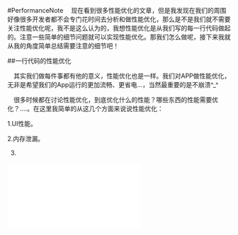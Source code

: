 #PerformanceNote
&emsp;现在看到很多性能优化的文章，但是我发现在我们的周围好像很多开发者都不会专门花时间去分析和做性能优化，那么是不是我们就不需要关注性能优化呢，我不是这么认为的，我想性能优化是从我们写的每一行代码做起的。注意一些简单的细节问题就可以实现性能优化。那我们怎么做呢，接下来我就从我的角度简单总结需要注意的细节吧！

##一行代码的性能优化

&emsp;其实我们做每件事都有他的意义，性能优化也是一样。我们对APP做性能优化，无非是希望我们的App运行的更加流畅、更省电...，当然最重要的是不崩溃^_^

&emsp;很多时候都在讨论性能优化，到底优化什么的性能？哪些东西的性能需要优化？....。在这里我简单的从这几个方面来说说性能优化：

1.UI性能。

2.内存泄漏。

3.

![alt tag](/Resource/android-binder-ipc.pdf)